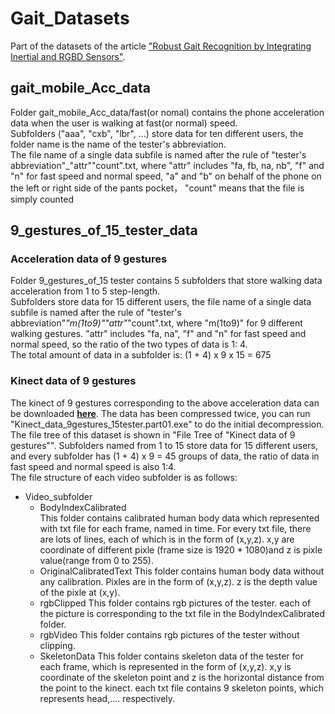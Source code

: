 # Gait_Datasets
Part of the datasets of the  article ["Robust Gait Recognition by Integrating Inertial and RGBD Sensors"](http://ieeexplore.ieee.org/document/7888946/).  
## gait_mobile_Acc_data
Folder gait_mobile_Acc_data/fast(or nomal) contains the phone acceleration data when the user is walking at fast(or normal) speed.   
Subfolders ("aaa", "cxb", "lbr", ...) store data for ten different users, the folder name is the name of the tester's abbreviation.   
The file name of a single data subfile is named after the rule of "tester's abbreviation"_"attr""count".txt, where "attr" includes "fa, fb, na, nb", "f" and "n" for fast speed and normal speed, "a" and "b" on behalf of the phone on the left or right side of the pants pocket， "count" means that the file is simply counted
## 9_gestures_of_15_tester_data
### Acceleration data of 9 gestures
Folder 9_gestures_of_15 tester contains 5 subfolders that store walking data acceleration from 1 to 5 step-length.  
Subfolders store data for 15 different users, the file name of a single data subfile is named after the rule of "tester's abbreviation"_"m(1to9)""attr"_"count".txt, where "m(1to9)" for 9 different walking gestures. "attr" includes "fa, na", "f" and "n" for fast speed and normal speed, so the ratio of the two types of data is 1: 4.  
The total amount of data in a subfolder is: (1 + 4) x 9 x 15 = 675
### Kinect data of 9 gestures
The kinect of 9 gestures corresponding to the above acceleration data can be downloaded [**here**](https://pan.baidu.com/s/1hszgWJE). The data has been compressed twice,  you can run "Kinect_data_9gestures_15tester.part01.exe" to do the initial decompression.  
The file tree of this dataset is shown in "File Tree of "Kinect data of 9 gestures"". Subfolders named from 1 to 15 store data for 15 different users, and every subfolder has (1 + 4) x 9 = 45 groups of data, the ratio of data in fast speed and normal speed is also 1:4.  
The file structure of each video subfolder is as follows:
- Video_subfolder
  + BodyIndexCalibrated  
  This folder contains calibrated human body data which represented with txt file for each frame, named in time. For every txt file, there are lots of lines, each of which is  in the form of (x,y,z). x,y are coordinate of different pixle (frame size is 1920 * 1080)and z is pixle value(range from 0 to 255).
  + OriginalCalibratedText
  This folder contains human body data without any calibration. Pixles are in the form of (x,y,z). z is the depth value of the pixle at (x,y).
  + rgbClipped
  This folder contains rgb pictures of the tester. each of the picture is corresponding to the txt file in the BodyIndexCalibrated folder.
  + rgbVideo
  This folder contains rgb pictures of the tester without clipping.
  + SkeletonData
  This folder contains skeleton data of the tester for each frame, which is represented in the form of (x,y,z). x,y is coordinate of the skeleton point and z is the horizontal distance from the point to the kinect. each txt file contains 9 skeleton points, which represents head,.... respectively.

